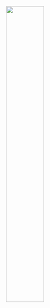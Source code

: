 <div align="center">
    <a href="https://github.com/Sleepy4k">
        <img width="45%" src="https://github-readme-stats.vercel.app/api?username=Sleepy4k&layout=compact&theme=react&hide_border=true&show_icons=true&count_private=true"/>
    </a>
</div>
